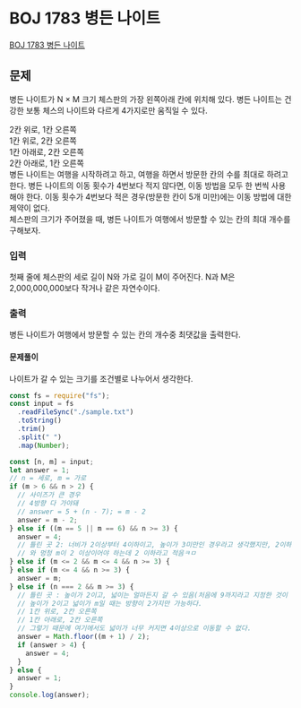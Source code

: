 # BOJ 1783 병든 나이트

[BOJ 1783 병든 나이트](https://www.acmicpc.net/problem/1783)

## 문제

병든 나이트가 N × M 크기 체스판의 가장 왼쪽아래 칸에 위치해 있다. 병든 나이트는 건강한 보통 체스의 나이트와 다르게 4가지로만 움직일 수 있다.

2칸 위로, 1칸 오른쪽  
1칸 위로, 2칸 오른쪽  
1칸 아래로, 2칸 오른쪽  
2칸 아래로, 1칸 오른쪽  
병든 나이트는 여행을 시작하려고 하고, 여행을 하면서 방문한 칸의 수를 최대로 하려고 한다. 병든 나이트의 이동 횟수가 4번보다 적지 않다면, 이동 방법을 모두 한 번씩 사용해야 한다. 이동 횟수가 4번보다 적은 경우(방문한 칸이 5개 미만)에는 이동 방법에 대한 제약이 없다.  
체스판의 크기가 주어졌을 때, 병든 나이트가 여행에서 방문할 수 있는 칸의 최대 개수를 구해보자.

### 입력

첫째 줄에 체스판의 세로 길이 N와 가로 길이 M이 주어진다. N과 M은 2,000,000,000보다 작거나 같은 자연수이다.

### 출력

병든 나이트가 여행에서 방문할 수 있는 칸의 개수중 최댓값을 출력한다.

#### 문제풀이

나이트가 갈 수 있는 크기를 조건별로 나누어서 생각한다.

```js
const fs = require("fs");
const input = fs
  .readFileSync("./sample.txt")
  .toString()
  .trim()
  .split(" ")
  .map(Number);

const [n, m] = input;
let answer = 1;
// n = 세로, m = 가로
if (m > 6 && n > 2) {
  // 사이즈가 큰 경우
  // 4방향 다 가야돼
  // answer = 5 + (n - 7); = m - 2
  answer = m - 2;
} else if ((m == 5 || m == 6) && n >= 3) {
  answer = 4;
  // 틀린 곳 2: 너비가 2이상부터 4이하이고, 높이가 3미만인 경우라고 생각했지만, 2이하일 경우에서 틀린 것
  // 와 멍청 m이 2 이상이어야 하는데 2 이하라고 적음ㅋㅁ
} else if (m <= 2 && m <= 4 && n >= 3) {
} else if (m <= 4 && n >= 3) {
  answer = m;
} else if (n === 2 && m >= 3) {
  // 틀린 곳 : 높이가 2이고, 넓이는 얼마든지 갈 수 있음(처음에 9까지라고 지정한 것이 원인 )
  // 높이가 2이고 넓이가 m일 때는 방향이 2가지만 가능하다.
  // 1칸 위로, 2칸 오른쪽
  // 1칸 아래로, 2칸 오른쪽
  // 그렇기 때문에 여기에서도 넓이가 너무 커지면 4이상으로 이동할 수 없다.
  answer = Math.floor((m + 1) / 2);
  if (answer > 4) {
    answer = 4;
  }
} else {
  answer = 1;
}
console.log(answer);
```
